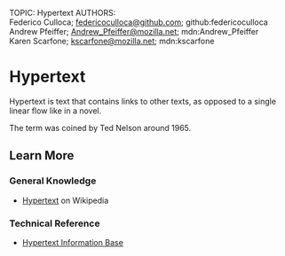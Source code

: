 TOPIC: Hypertext
AUTHORS: Federico Culloca; federicoculloca@github.com; github:federicoculloca
         Andrew Pfeiffer; Andrew_Pfeiffer@mozilla.net; mdn:Andrew_Pfeiffer
         Karen Scarfone; kscarfone@mozilla.net; mdn:kscarfone

# Hypertext

Hypertext is text that contains links to other texts, as opposed to a single linear flow like in a novel.

The term was coined by Ted Nelson around 1965.

## Learn More

### General Knowledge

- [Hypertext](https://en.wikipedia.org/wiki/Hypertext) on Wikipedia

### Technical Reference

- [Hypertext Information Base](http://www.ualberta.ca/dept/chemeng/AIX-43/share/man/info/C/a_doc_lib/aixuser/aix6kdov/hyperv1aix.htm)
